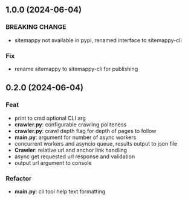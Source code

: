 ## 1.0.0 (2024-06-04)

### BREAKING CHANGE

- sitemappy not available in pypi, renamed interface to sitemappy-cli

### Fix

- rename sitemappy to sitemappy-cli for publishing

## 0.2.0 (2024-06-04)

### Feat

- print to cmd optional CLI arg
- **crawler.py**: configurable crawling politeness
- **crawler.py**: crawl depth flag for depth of pages to follow
- **main.py**: argument for number of async workers
- concurrent workers and asyncio queue, results output to json file
- **Crawler**: relative url and anchor link handling
- async get requested url response and validation
- output url argument to console

### Refactor

- **main.py**: cli tool help text formatting
